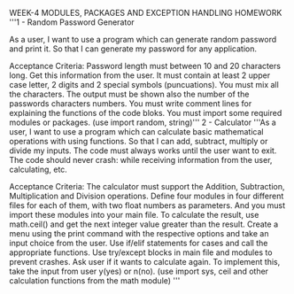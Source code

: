 WEEK-4 MODULES, PACKAGES AND EXCEPTION HANDLING HOMEWORK
'''1 - Random Password Generator

As a user, I want to use a program which can generate random password and print it. So that I can generate my password for any application.

Acceptance Criteria:
Password length must between 10 and 20 characters long. Get this information from the user.
It must contain at least 2 upper case letter, 2 digits and 2 special symbols (puncuations).
You must mix all the characters.
The output must be shown also the number of the passwords characters numbers.
You must write comment lines for explaining the functions of the code bloks.
You must import some required modules or packages. (use import random, string)'''
2 - Calculator
'''As a user, I want to use a program which can calculate basic mathematical operations with using functions. So that I can add, subtract, multiply or divide my inputs. The code must always works until the user want to exit. The code should never crash: while receiving information from the user, calculating, etc.

Acceptance Criteria:
The calculator must support the Addition, Subtraction, Multiplication and Division operations.
Define four modules in four different files for each of them, with two float numbers as parameters.
And you must import these modules into your main file. To calculate the result, use math.ceil() and get the next integer value greater than the result.
Create a menu using the print command with the respective options and take an input choice from the user.
Use if/elif statements for cases and call the appropriate functions.
Use try/except blocks in main file and modules to prevent crashes.
Ask user if it wants to calculate again. To implement this, take the input from user y(yes) or n(no).
(use import sys, ceil and other calculation functions from the math module)
'''